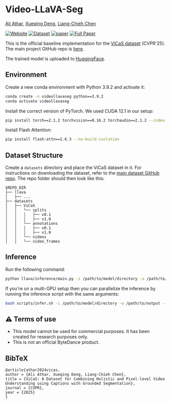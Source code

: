 # Video-LLaVA-Seg

[Ali Athar](https://www.aliathar.net/), [Xueqing Deng](https://sites.google.com/view/xueqingdeng7/home), [Liang-Chieh Chen](http://liangchiehchen.com/)

[![Website](https://img.shields.io/badge/Project-Website-87CEEB)](https://ali2500.github.io/vicas-project/)
[![Dataset](https://img.shields.io/badge/Dataset-Access-<COLOR>)](https://huggingface.co/datasets/Ali2500/ViCaS)
[![paper](https://img.shields.io/badge/arXiv-Paper-<COLOR>.svg)](https://arxiv.org/abs/2412.09754)
[![Full Paper](https://img.shields.io/badge/Full_Paper-Read-0000FF.svg)](https://arxiv.org/pdf/2412.09754)

This is the official baseline implementation for the [ViCaS dataset](https://ali2500.github.io/vicas-project/) (CVPR'25). The main project GitHub repo is [here](https://github.com/Ali2500/ViCaS/tree/main).

The trained model is uploaded to [HuggingFace](https://huggingface.co/fun-research/Video-LLaVA-Seg).

## Environment

Create a new conda environment with Python 3.9.2 and activate it:

```bash
conda create -n videollavaseg python==3.9.2
conda activate videollavaseg
```

Install the correct version of PyTorch. We used CUDA 12.1 in our setup:

```bash
pip install torch==2.1.2 torchvision==0.16.2 torchaudio==2.1.2 --index-url https://download.pytorch.org/whl/cu121
```

Install Flash Attention:

```bash
pip install flash-attn==2.6.3 --no-build-isolation
```

## Dataset Structure

Create a `datasets` directory and place the ViCaS dataset in it. For instructions on downloading the dataset, refer to the [main dataset GitHub repo](https://github.com/Ali2500/ViCaS/tree/main?tab=readme-ov-file#arrow_double_down-dataset-download). The repo folder should then look like this:

```
$REPO_DIR
├── llava                      
│   ├── ...
├── datasets
│   ├── ViCaS
│   │   └── splits
│   │   │   ├── v0.1
│   │   │   ├── v1.0
│   │   └── annotations
│   │   │   ├── v0.1
│   │   │   ├── v1.0
│   │   └── videos
│   │   └── video_frames
```

## Inference

Run the following command:

```bash
python llava/inference/main.py -i /path/to/model/directory -o /path/to/output --dataset_split {val,test}
```

If you're on a multi-GPU setup then you can parallelize the inference by running the inference script with the same arguments:

```bash
bash scripts/infer.sh -i /path/to/model/directory -o /path/to/output --dataset_split {val,test}
```

## ⚠️ Terms of use
* This model cannot be used for commercial purposes. It has been created for research purposes only.
* This is not an official ByteDance product.

## BibTeX

```
@article{athar2024vicas,
author = {Ali Athar, Xueqing Deng, Liang-Chieh Chen},
title = {ViCaS: A Dataset for Combining Holistic and Pixel-level Video Understanding using Captions with Grounded Segmentation},
journal = {CVPR},
year = {2025}
}
```

